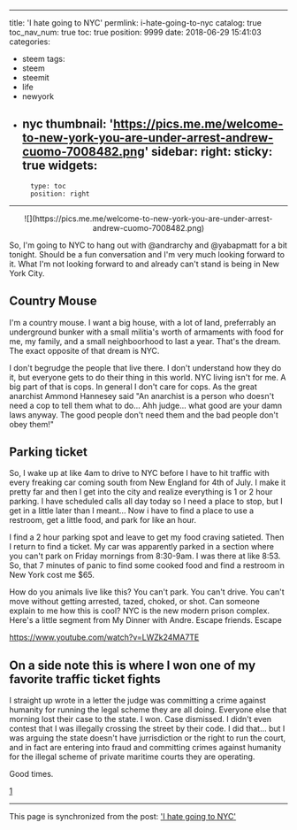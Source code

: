 
---
title: 'I hate going to NYC'
permlink: i-hate-going-to-nyc
catalog: true
toc_nav_num: true
toc: true
position: 9999
date: 2018-06-29 15:41:03
categories:
- steem
tags:
- steem
- steemit
- life
- newyork
- nyc
thumbnail: 'https://pics.me.me/welcome-to-new-york-you-are-under-arrest-andrew-cuomo-7008482.png'
sidebar:
    right:
        sticky: true
widgets:
    -
        type: toc
        position: right
---


<center> ![](https://pics.me.me/welcome-to-new-york-you-are-under-arrest-andrew-cuomo-7008482.png) </center>

So, I'm going to NYC to hang out with @andrarchy and @yabapmatt for a bit tonight.  Should be a fun conversation and I'm very much looking forward to it.  What I'm not looking forward to and already can't stand is being in New York City.

## Country Mouse

I'm a country mouse.  I want a big house, with a lot of land, preferrably an underground bunker with a small militia's worth of armaments with food for me, my family, and a small neighboorhood to last a year.  That's the dream.  The exact opposite of that dream is NYC.

I don't begrudge the people that live there.  I don't understand how they do it, but everyone gets to do their thing in this world.  NYC living isn't for me.  A big part of that is cops.  In general I don't care for cops.  As the great anarchist Ammond Hannesey said "An anarchist is a person who doesn't need a cop to tell them what to do... Ahh judge... what good are your damn laws anyway.  The good people don't need them and the bad people don't obey them!"

## Parking ticket

So, I wake up at like 4am to drive to NYC before I have to hit traffic with every freaking car coming south from New England for 4th of July.  I make it pretty far and then I get into the city and realize everything is 1 or 2 hour parking.  I have scheduled calls all day today so I need a place to stop, but I get in a little later than I meant... Now i have to find a place to use a restroom, get a little food, and park for like an hour.

I find a 2 hour parking spot and leave to get my food craving satieted.  Then I return to find a ticket.  My car was apparently parked in a section where you can't park on Friday mornings from 8:30-9am.  I was there at like 8:53.  So, that 7 minutes of panic to find some cooked food and find a restroom in New York cost me $65.

How do you animals live like this?  You can't park.  You can't drive.  You can't move without getting arrested, tazed, choked, or shot.  Can someone explain to me how this is cool?  NYC is the new modern prison complex.  Here's a little segment from My Dinner with Andre.  Escape friends.  Escape

https://www.youtube.com/watch?v=LWZk24MA7TE


## On a side note this is where I won one of my favorite traffic ticket fights

I straight up wrote in a letter the judge was committing a crime against humanity for running the legal scheme they are all doing.  Everyone else that morning lost their case to the state.  I won.  Case dismissed.  I didn't even contest that I was illegally crossing the street by their code.  I did that... but I was arguing the state doesn't have jurrisdiction or the right to run the court, and in fact are entering into fraud and committing crimes against humanity for the illegal scheme of private maritime courts they are operating.  

Good times.

[1](https://me.me/i/welcome-to-new-york-you-are-under-arrest-andrew-cuomo-4307393)

- - -

This page is synchronized from the post: ['I hate going to NYC'](https://steemit.com/@aggroed/i-hate-going-to-nyc)
